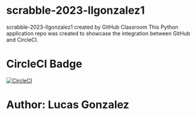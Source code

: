 # scrabble-2023-llgonzalez1
scrabble-2023-llgonzalez1 created by GitHub Classroom
This Python application repo was created to showcase the integration between GitHub and CircleCI.
# CircleCI Badge
[![CircleCI](https://circleci.com/gh/NdagiStanley/python_app.svg?style=svg)](https://circleci.com/gh/NdagiStanley/python_app)

# Author: Lucas Gonzalez
